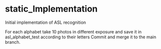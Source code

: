 # static_Implementation
Initial implementation of ASL recognition


For each alphabet take 10 photos in different exposure and save it in asl_alphabet_test according to their letters
Commit and merge it to the main branch.

